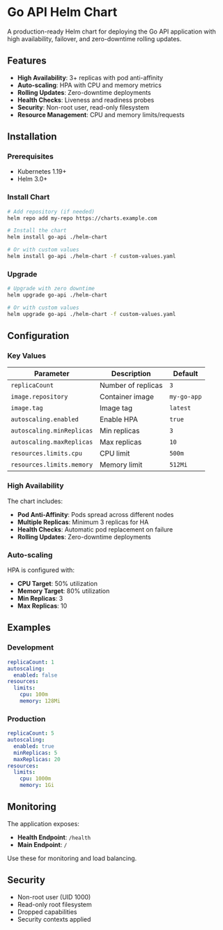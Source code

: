# Go API Helm Chart

A production-ready Helm chart for deploying the Go API application with high availability, failover, and zero-downtime rolling updates.

## Features

- **High Availability**: 3+ replicas with pod anti-affinity
- **Auto-scaling**: HPA with CPU and memory metrics
- **Rolling Updates**: Zero-downtime deployments
- **Health Checks**: Liveness and readiness probes
- **Security**: Non-root user, read-only filesystem
- **Resource Management**: CPU and memory limits/requests

## Installation

### Prerequisites

- Kubernetes 1.19+
- Helm 3.0+

### Install Chart

```bash
# Add repository (if needed)
helm repo add my-repo https://charts.example.com

# Install the chart
helm install go-api ./helm-chart

# Or with custom values
helm install go-api ./helm-chart -f custom-values.yaml
```

### Upgrade

```bash
# Upgrade with zero downtime
helm upgrade go-api ./helm-chart

# Or with custom values
helm upgrade go-api ./helm-chart -f custom-values.yaml
```

## Configuration

### Key Values

| Parameter | Description | Default |
|-----------|-------------|---------|
| `replicaCount` | Number of replicas | `3` |
| `image.repository` | Container image | `my-go-app` |
| `image.tag` | Image tag | `latest` |
| `autoscaling.enabled` | Enable HPA | `true` |
| `autoscaling.minReplicas` | Min replicas | `3` |
| `autoscaling.maxReplicas` | Max replicas | `10` |
| `resources.limits.cpu` | CPU limit | `500m` |
| `resources.limits.memory` | Memory limit | `512Mi` |

### High Availability

The chart includes:
- **Pod Anti-Affinity**: Pods spread across different nodes
- **Multiple Replicas**: Minimum 3 replicas for HA
- **Health Checks**: Automatic pod replacement on failure
- **Rolling Updates**: Zero-downtime deployments

### Auto-scaling

HPA is configured with:
- **CPU Target**: 50% utilization
- **Memory Target**: 80% utilization
- **Min Replicas**: 3
- **Max Replicas**: 10

## Examples

### Development

```yaml
replicaCount: 1
autoscaling:
  enabled: false
resources:
  limits:
    cpu: 100m
    memory: 128Mi
```

### Production

```yaml
replicaCount: 5
autoscaling:
  enabled: true
  minReplicas: 5
  maxReplicas: 20
resources:
  limits:
    cpu: 1000m
    memory: 1Gi
```

## Monitoring

The application exposes:
- **Health Endpoint**: `/health`
- **Main Endpoint**: `/`

Use these for monitoring and load balancing.

## Security

- Non-root user (UID 1000)
- Read-only root filesystem
- Dropped capabilities
- Security contexts applied

